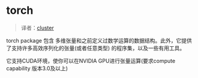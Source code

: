 

# torch

> 译者：[cluster](https://github.com/infdahai)

torch package 包含 多维张量和之前定义过数学运算的数据结构。此外，它提供了支持许多高效序列化的张量(或者任意类型) 的程序集，以及一些有用工具。

它支持CUDA环境，使你可以在NVIDIA GPU进行张量运算(要求compute capability 版本3.0及以上)



